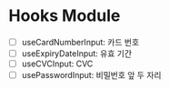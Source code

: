 # Hooks Module

- [ ] useCardNumberInput: 카드 번호
- [ ] useExpiryDateInput: 유효 기간
- [ ] useCVCInput: CVC
- [ ] usePasswordInput: 비밀번호 앞 두 자리